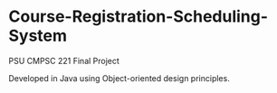 # Course-Registration-Scheduling-System

PSU CMPSC 221 Final Project

Developed in Java using Object-oriented design principles.

